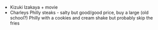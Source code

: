 - Kizuki Izakaya + movie
- Charleys Philly steaks - salty but good/good price, buy a large (old school?) Philly with a cookies and cream shake but probably skip the fries